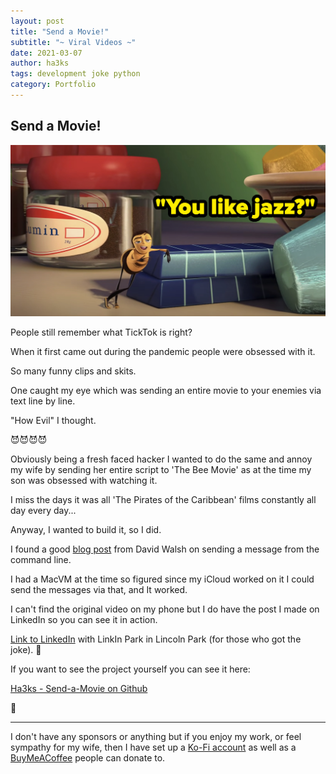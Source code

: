 ```yaml
---
layout: post
title: "Send a Movie!"
subtitle: "~ Viral Videos ~"
date: 2021-03-07
author: ha3ks
tags: development joke python
category: Portfolio
---
```


## Send a Movie!

[![1](/assets/blog/SendAMovie/1.jpg)](/assets/blog/SendAMovie/1.jpg)

People still remember what TickTok is right?

When it first came out during the pandemic people were obsessed with it.

So many funny clips and skits.

One caught my eye which was sending an entire movie to your enemies via text line by line.

"How Evil" I thought.

😈😈😈😈

Obviously being a fresh faced hacker I wanted to do the same and annoy my wife by sending her entire script to 'The Bee Movie' as at the time my son was obsessed with watching it.

I miss the days it was all 'The Pirates of the Caribbean' films constantly all day every day...

Anyway, I wanted to build it, so I did.

I found a good [blog post](https://davidwalsh.name/how-to-send-an-imessage-from-command-line) from David Walsh on sending a message from the command line.

I had a MacVM at the time so figured since my iCloud worked on it I could send the messages via that, and It worked.

I can't find the original video on my phone but I do have the post I made on LinkedIn so you can see it in action.

[Link to LinkedIn](https://www.linkedin.com/posts/ha3ks_hacker-ios-beemovie-activity-6773191834467405824-lVOy) with LinkIn Park in Lincoln Park (for those who got the joke). 🤩


If you want to see the project yourself you can see it here:

[Ha3ks - Send-a-Movie on Github](https://github.com/ha3ks/Send-a-Movie)


🤙

-------

I don't have any sponsors or anything but if you enjoy my work, or feel sympathy for my wife, then I have set up a [Ko-Fi account](https://ko-fi.com/ha3ks) as well as a [BuyMeACoffee](https://www.buymeacoffee.com/ha3ks) people can donate to.